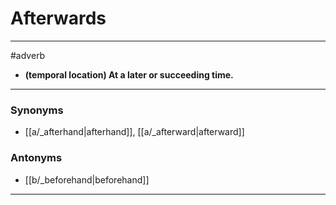 # Afterwards
---
#adverb
- **(temporal location) At a later or succeeding time.**
---
### Synonyms
- [[a/_afterhand|afterhand]], [[a/_afterward|afterward]]
### Antonyms
- [[b/_beforehand|beforehand]]
---
